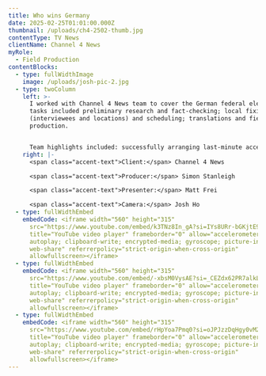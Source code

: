```yaml
---
title: Who wins Germany
date: 2025-02-25T01:01:00.000Z
thumbnail: /uploads/ch4-2502-thumb.jpg
contentType: TV News
clientName: Channel 4 News
myRole:
  - Field Production
contentBlocks:
  - type: fullWidthImage
    image: /uploads/josh-pic-2.jpg
  - type: twoColumn
    left: >-
      I worked with Channel 4 News team to cover the German federal election. My
      tasks included preliminary research and fact-checking; local fixing
      (interviewees and locations) and scheduling; translations and field
      production.


      Team highlights included: successfully arranging last-minute access to a final pre-election event with Friedrich Merz, including presenting on-site during the event; gaining access to some of the key AfD politicians, including Alice Weidel, Beatrix von Storch (long-form studio interview) and Rene Springer (on-location interview); safely accessing two AfD rallies and gaining relevant vox pops; securing valuable live guests on a very short notice.
    right: |-
      <span class="accent-text">Client:</span> Channel 4 News

      <span class="accent-text">Producer:</span> Simon Stanleigh

      <span class="accent-text">Presenter:</span> Matt Frei

      <span class="accent-text">Camera:</span> Josh Ho
  - type: fullWidthEmbed
    embedCode: <iframe width="560" height="315"
      src="https://www.youtube.com/embed/k3TNz8In_gA?si=IYs8URr-bGKjtE9M"
      title="YouTube video player" frameborder="0" allow="accelerometer;
      autoplay; clipboard-write; encrypted-media; gyroscope; picture-in-picture;
      web-share" referrerpolicy="strict-origin-when-cross-origin"
      allowfullscreen></iframe>
  - type: fullWidthEmbed
    embedCode: <iframe width="560" height="315"
      src="https://www.youtube.com/embed/-xbsM0VysAE?si=_CEZdx62PR7alkLU"
      title="YouTube video player" frameborder="0" allow="accelerometer;
      autoplay; clipboard-write; encrypted-media; gyroscope; picture-in-picture;
      web-share" referrerpolicy="strict-origin-when-cross-origin"
      allowfullscreen></iframe>
  - type: fullWidthEmbed
    embedCode: <iframe width="560" height="315"
      src="https://www.youtube.com/embed/rHpYoa7Pmq0?si=oJPJzzDqHgy0vM2O"
      title="YouTube video player" frameborder="0" allow="accelerometer;
      autoplay; clipboard-write; encrypted-media; gyroscope; picture-in-picture;
      web-share" referrerpolicy="strict-origin-when-cross-origin"
      allowfullscreen></iframe>
---
```

